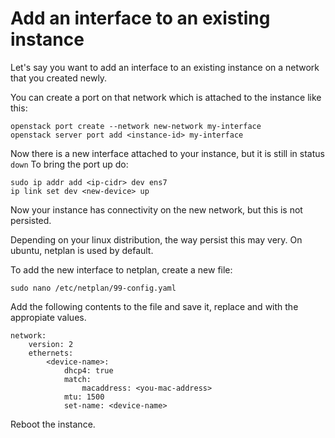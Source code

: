 # Add an interface to an existing instance

Let's say you want to add an interface to an existing instance on a network that you created newly.

You can create a port on that network which is attached to the instance like this:

```shell
openstack port create --network new-network my-interface
openstack server port add <instance-id> my-interface
```

Now there is a new interface attached to your instance, but it is still in status `down`
To bring the port up do:

```shell
sudo ip addr add <ip-cidr> dev ens7
ip link set dev <new-device> up
```

Now your instance has connectivity on the new network, but this is not persisted.

Depending on your linux distribution, the way persist this may very. On ubuntu, netplan is used by default. 

To add the new interface to netplan, create a new file:

```shell
sudo nano /etc/netplan/99-config.yaml
```

Add the following contents to the file and save it, 
replace <device-name> and <your-mac-address> with the appropiate values.

```shell
network:
    version: 2
    ethernets:
        <device-name>:
            dhcp4: true
            match:
                macaddress: <you-mac-address>
            mtu: 1500
            set-name: <device-name>
```

Reboot the instance.

